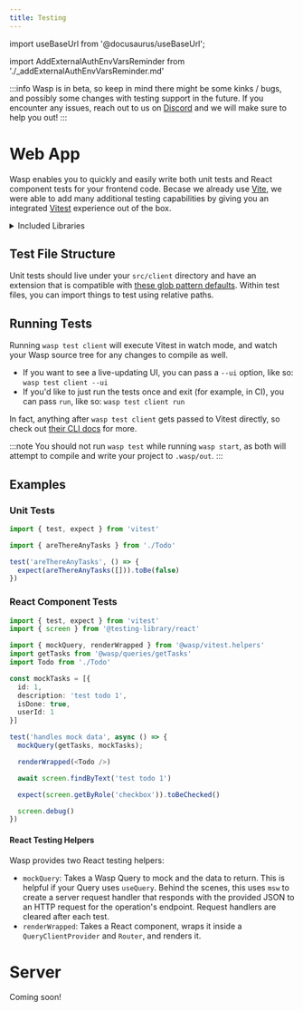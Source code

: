 ```yaml
---
title: Testing
---
```

import useBaseUrl from '@docusaurus/useBaseUrl';

import AddExternalAuthEnvVarsReminder from './_addExternalAuthEnvVarsReminder.md'

:::info
Wasp is in beta, so keep in mind there might be some kinks / bugs, and possibly some changes with testing support in the future.
If you encounter any issues, reach out to us on [Discord](https://discord.gg/rzdnErX) and we will make sure to help you out!
:::

# Web App

Wasp enables you to quickly and easily write both unit tests and React component tests for your frontend code. Becase we already use [Vite](https://vitejs.dev/), we were able to add many additional testing capabilities by giving you an integrated [Vitest](https://vitest.dev/) experience out of the box.

<details>
  <summary>Included Libraries</summary>
  <div>

  [`vitest`](https://www.npmjs.com/package/vitest): Unit test framework with native Vite support.

  [`@vitest/ui`](https://www.npmjs.com/package/@vitest/ui): A nice UI for seeing your tests results.

  [`jsdom`](https://www.npmjs.com/package/jsdom): A web browser test environment for Node.js.

  [`@testing-library/react`](https://www.npmjs.com/package/@testing-library/react) / [`@testing-library/jest-dom`](https://www.npmjs.com/package/@testing-library/jest-dom): Testing helpers.

  [`msw`](https://www.npmjs.com/package/msw): A server mocking library.

  </div>
</details>

## Test File Structure

Unit tests should live under your `src/client` directory and have an extension that is compatible with [these glob pattern defaults](https://vitest.dev/config/#include). Within test files, you can import things to test using relative paths.

## Running Tests

Running `wasp test client` will execute Vitest in watch mode, and watch your Wasp source tree for any changes to compile as well.

- If you want to see a live-updating UI, you can pass a `--ui` option, like so: `wasp test client --ui`
- If you'd like to just run the tests once and exit (for example, in CI), you can pass `run`, like so: `wasp test client run`

In fact, anything after `wasp test client` gets passed to Vitest directly, so check out [their CLI docs](https://vitest.dev/guide/cli.html) for more.

:::note
You should not run `wasp test` while running `wasp start`, as both will attempt to compile and write your project to `.wasp/out`.
:::

## Examples
### Unit Tests

```ts title=src/client/Todo.test.tsx
import { test, expect } from 'vitest'

import { areThereAnyTasks } from './Todo'

test('areThereAnyTasks', () => {
  expect(areThereAnyTasks([])).toBe(false)
})
```

### React Component Tests

```ts title=src/client/Todo.test.tsx
import { test, expect } from 'vitest'
import { screen } from '@testing-library/react'

import { mockQuery, renderWrapped } from '@wasp/vitest.helpers'
import getTasks from '@wasp/queries/getTasks'
import Todo from './Todo'

const mockTasks = [{
  id: 1,
  description: 'test todo 1',
  isDone: true,
  userId: 1
}]

test('handles mock data', async () => {
  mockQuery(getTasks, mockTasks);

  renderWrapped(<Todo />)

  await screen.findByText('test todo 1')

  expect(screen.getByRole('checkbox')).toBeChecked()

  screen.debug()
})
```

#### React Testing Helpers

Wasp provides two React testing helpers:
- `mockQuery`: Takes a Wasp Query to mock and the data to return. This is helpful if your Query uses `useQuery`. Behind the scenes, this uses `msw` to create a server request handler that responds with the provided JSON to an HTTP request for the operation's endpoint. Request handlers are cleared after each test.
- `renderWrapped`: Takes a React component, wraps it inside a `QueryClientProvider` and `Router`, and renders it.

# Server

Coming soon!
